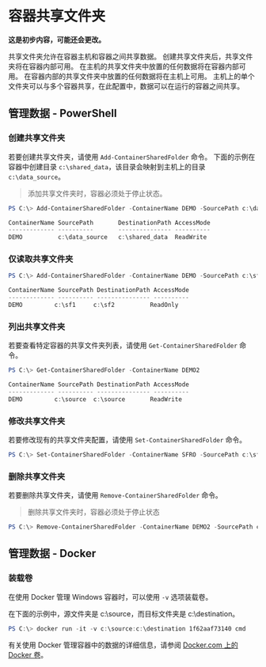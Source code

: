 # 容器共享文件夹

**这是初步内容，可能还会更改。**

共享文件夹允许在容器主机和容器之间共享数据。 创建共享文件夹后，共享文件夹将在容器内部可用。 在主机的共享文件夹中放置的任何数据将在容器内部可用。 在容器内部的共享文件夹中放置的任何数据将在主机上可用。 主机上的单个文件夹可以与多个容器共享，在此配置中，数据可以在运行的容器之间共享。

## 管理数据 - PowerShell

### 创建共享文件夹

若要创建共享文件夹，请使用 `Add-ContainerSharedFolder` 命令。 下面的示例在容器中创建目录 `c:\shared_data`，该目录会映射到主机上的目录 `c:\data_source`。

> 添加共享文件夹时，容器必须处于停止状态。

```powershell
PS C:\> Add-ContainerSharedFolder -ContainerName DEMO -SourcePath c:\data_source -DestinationPath c:\shared_data

ContainerName SourcePath       DestinationPath AccessMode
------------- ----------       --------------- ----------
DEMO          c:\data_source   c:\shared_data  ReadWrite
```

### 仅读取共享文件夹

```powershell
PS C:\> Add-ContainerSharedFolder -ContainerName DEMO -SourcePath c:\sf1 -DestinationPath c:\sf2 -AccessMode ReadOnly

ContainerName SourcePath DestinationPath AccessMode
------------- ---------- --------------- ----------
DEMO         c:\sf1     c:\sf2          ReadOnly
```

### 列出共享文件夹

若要查看特定容器的共享文件夹列表，请使用 `Get-ContainerSharedFolder` 命令。

```powershell
PS C:\> Get-ContainerSharedFolder -ContainerName DEMO2

ContainerName SourcePath DestinationPath AccessMode
------------- ---------- --------------- ----------
DEMO         c:\source  c:\source       ReadWrite
```

### 修改共享文件夹

若要修改现有的共享文件夹配置，请使用 `Set-ContainerSharedFolder` 命令。

```powershell
PS C:\> Set-ContainerSharedFolder -ContainerName SFRO -SourcePath c:\sf1 -DestinationPath c:\sf1
```

### 删除共享文件夹

若要删除共享文件夹，请使用 `Remove-ContainerSharedFolder` 命令。

> 删除共享文件夹时，容器必须处于停止状态

```powershell
PS C:\> Remove-ContainerSharedFolder -ContainerName DEMO2 -SourcePath c:\source -DestinationPath c:\source
```
## 管理数据 - Docker

### 装载卷

在使用 Docker 管理 Windows 容器时，可以使用 `-v` 选项装载卷。

在下面的示例中，源文件夹是 c:\source，而目标文件夹是 c:\destination。

```powershell
PS C:\> docker run -it -v c:\source:c:\destination 1f62aaf73140 cmd
```

有关使用 Docker 管理容器中的数据的详细信息，请参阅 [Docker.com 上的 Docker 卷](https://docs.docker.com/userguide/dockervolumes/)。





